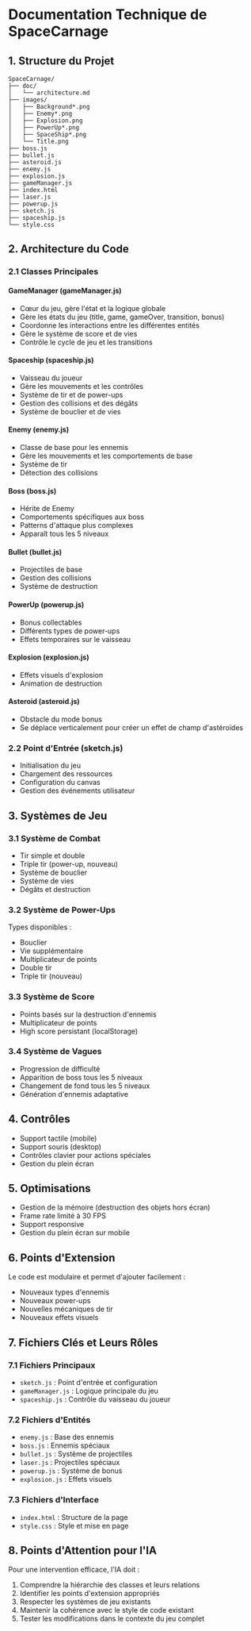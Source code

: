 # Documentation Technique de SpaceCarnage

## 1. Structure du Projet

```
SpaceCarnage/
├── doc/
│   └── architecture.md
├── images/
│   ├── Background*.png
│   ├── Enemy*.png
│   ├── Explosion.png
│   ├── PowerUp*.png
│   ├── SpaceShip*.png
│   └── Title.png
├── boss.js
├── bullet.js
├── asteroid.js
├── enemy.js
├── explosion.js
├── gameManager.js
├── index.html
├── laser.js
├── powerup.js
├── sketch.js
├── spaceship.js
└── style.css
```

## 2. Architecture du Code

### 2.1 Classes Principales

#### GameManager (gameManager.js)
- Cœur du jeu, gère l'état et la logique globale
- Gère les états du jeu (title, game, gameOver, transition, bonus)
- Coordonne les interactions entre les différentes entités
- Gère le système de score et de vies
- Contrôle le cycle de jeu et les transitions

#### Spaceship (spaceship.js)
- Vaisseau du joueur
- Gère les mouvements et les contrôles
- Système de tir et de power-ups
- Gestion des collisions et des dégâts
- Système de bouclier et de vies

#### Enemy (enemy.js)
- Classe de base pour les ennemis
- Gère les mouvements et les comportements de base
- Système de tir
- Détection des collisions

#### Boss (boss.js)
- Hérite de Enemy
- Comportements spécifiques aux boss
- Patterns d'attaque plus complexes
- Apparaît tous les 5 niveaux

#### Bullet (bullet.js)
- Projectiles de base
- Gestion des collisions
- Système de destruction

#### PowerUp (powerup.js)
- Bonus collectables
- Différents types de power-ups
- Effets temporaires sur le vaisseau

#### Explosion (explosion.js)
- Effets visuels d'explosion
- Animation de destruction

#### Asteroid (asteroid.js)
- Obstacle du mode bonus
- Se déplace verticalement pour créer un effet de champ d'astéroïdes

### 2.2 Point d'Entrée (sketch.js)
- Initialisation du jeu
- Chargement des ressources
- Configuration du canvas
- Gestion des événements utilisateur

## 3. Systèmes de Jeu

### 3.1 Système de Combat
- Tir simple et double
- Triple tir (power-up, nouveau)
- Système de bouclier
- Système de vies
- Dégâts et destruction

### 3.2 Système de Power-Ups
Types disponibles :
- Bouclier
- Vie supplémentaire
- Multiplicateur de points
- Double tir
- Triple tir (nouveau)

### 3.3 Système de Score
- Points basés sur la destruction d'ennemis
- Multiplicateur de points
- High score persistant (localStorage)

### 3.4 Système de Vagues
- Progression de difficulté
- Apparition de boss tous les 5 niveaux
- Changement de fond tous les 5 niveaux
- Génération d'ennemis adaptative

## 4. Contrôles
- Support tactile (mobile)
- Support souris (desktop)
- Contrôles clavier pour actions spéciales
- Gestion du plein écran

## 5. Optimisations
- Gestion de la mémoire (destruction des objets hors écran)
- Frame rate limité à 30 FPS
- Support responsive
- Gestion du plein écran sur mobile

## 6. Points d'Extension
Le code est modulaire et permet d'ajouter facilement :
- Nouveaux types d'ennemis
- Nouveaux power-ups
- Nouvelles mécaniques de tir
- Nouveaux effets visuels

## 7. Fichiers Clés et Leurs Rôles

### 7.1 Fichiers Principaux
- `sketch.js` : Point d'entrée et configuration
- `gameManager.js` : Logique principale du jeu
- `spaceship.js` : Contrôle du vaisseau du joueur

### 7.2 Fichiers d'Entités
- `enemy.js` : Base des ennemis
- `boss.js` : Ennemis spéciaux
- `bullet.js` : Système de projectiles
- `laser.js` : Projectiles spéciaux
- `powerup.js` : Système de bonus
- `explosion.js` : Effets visuels

### 7.3 Fichiers d'Interface
- `index.html` : Structure de la page
- `style.css` : Style et mise en page

## 8. Points d'Attention pour l'IA
Pour une intervention efficace, l'IA doit :
1. Comprendre la hiérarchie des classes et leurs relations
2. Identifier les points d'extension appropriés
3. Respecter les systèmes de jeu existants
4. Maintenir la cohérence avec le style de code existant
5. Tester les modifications dans le contexte du jeu complet
